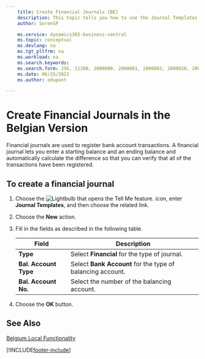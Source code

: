 ```yaml
---
    title: Create Financial Journals [BE]
    description: This topic tells you how to use the Journal Templates to create financial journals in the Belgian version of Business Central.
    author: SorenGP

    ms.service: dynamics365-business-central
    ms.topic: conceptual
    ms.devlang: na
    ms.tgt_pltfrm: na
    ms.workload: na
    ms.search.keywords:
    ms.search.form: 256, 11300, 2000000, 2000001, 2000003, 2000020, 2000021, 2000022
    ms.date: 06/25/2021
    ms.author: edupont

---
```

# Create Financial Journals in the Belgian Version
Financial journals are used to register bank account transactions. A financial journal lets you enter a starting balance and an ending balance and automatically calculate the difference so that you can verify that all of the transactions have been registered.  

## To create a financial journal  

1.  Choose the ![Lightbulb that opens the Tell Me feature.](../../media/ui-search/search_small.png "Tell me what you want to do") icon, enter **Journal Templates**, and then choose the related link.  
2.  Choose the **New** action.  
3.  Fill in the fields as described in the following table.  

    |Field|Description|  
    |---------------------------------|---------------------------------------|  
    |**Type**|Select **Financial** for the type of journal.|  
    |**Bal. Account Type**|Select **Bank Account** for the type of balancing account.|  
    |**Bal. Account No.**|Select the number of the balancing account.|  

4.  Choose the **OK** button.  

## See Also  
 [Belgium Local Functionality](belgium-local-functionality.md)


[!INCLUDE[footer-include](../../includes/footer-banner.md)]
